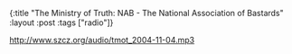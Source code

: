 {:title "The Ministry of Truth: NAB - The National Association of Bastards"
:layout :post
:tags  ["radio"]}

<http://www.szcz.org/audio/tmot_2004-11-04.mp3>

